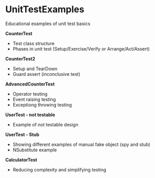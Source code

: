 # UnitTestExamples
Educational examples of unit test basics

**CounterTest**
 - Test class structure
 - Phases in unit test (Setup/Exercise/Verify or Arrange/Act/Assert)

**CounterTest2**
 - Setup and TearDown
 - Guard assert (inconclusive test)

**AdvancedCounterTest**
 - Operator testing
 - Event raising testing
 - Exceptiong throwing testing

**UserTest - not testable**
- Example of not testable design

**UserTest - Stub**
- Showing different examples of manual fake object (spy and stub)
- NSubstitute example

**CalculatorTest**
- Reducing complexity and simplifying testing
